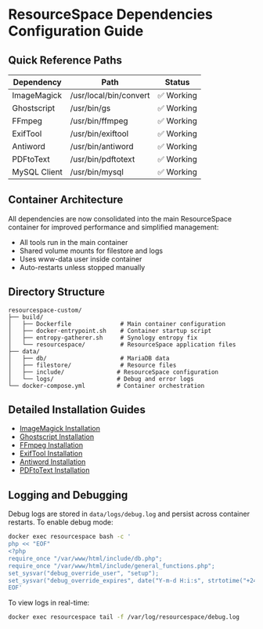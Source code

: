 # ResourceSpace Dependencies Configuration Guide

## Quick Reference Paths
| Dependency  | Path | Status |
|------------|------|---------|
| ImageMagick | /usr/local/bin/convert | ✅ Working |
| Ghostscript | /usr/bin/gs | ✅ Working |
| FFmpeg | /usr/bin/ffmpeg | ✅ Working |
| ExifTool | /usr/bin/exiftool | ✅ Working |
| Antiword | /usr/bin/antiword | ✅ Working |
| PDFtoText | /usr/bin/pdftotext | ✅ Working |
| MySQL Client | /usr/bin/mysql | ✅ Working |

## Container Architecture
All dependencies are now consolidated into the main ResourceSpace container for improved performance and simplified management:
- All tools run in the main container
- Shared volume mounts for filestore and logs
- Uses www-data user inside container
- Auto-restarts unless stopped manually

## Directory Structure
```
resourcespace-custom/
├── build/
│   ├── Dockerfile              # Main container configuration
│   ├── docker-entrypoint.sh    # Container startup script
│   ├── entropy-gatherer.sh     # Synology entropy fix
│   └── resourcespace/          # ResourceSpace application files
├── data/
│   ├── db/                     # MariaDB data
│   ├── filestore/              # Resource files
│   ├── include/               # ResourceSpace configuration
│   └── logs/                  # Debug and error logs
└── docker-compose.yml         # Container orchestration
```

## Detailed Installation Guides
- [ImageMagick Installation](01_ImageMagick.md)
- [Ghostscript Installation](02_Ghostscript.md)
- [FFmpeg Installation](03_ffmpeg.md)
- [ExifTool Installation](04_Exiftool.md)
- [Antiword Installation](05_AntiWord.md)
- [PDFtoText Installation](06_PDFtoText.md)

## Logging and Debugging
Debug logs are stored in `data/logs/debug.log` and persist across container restarts.
To enable debug mode:
```bash
docker exec resourcespace bash -c '
php << "EOF"
<?php
require_once "/var/www/html/include/db.php";
require_once "/var/www/html/include/general_functions.php";
set_sysvar("debug_override_user", "setup");
set_sysvar("debug_override_expires", date("Y-m-d H:i:s", strtotime("+24 hours")));
EOF'
```

To view logs in real-time:
```bash
docker exec resourcespace tail -f /var/log/resourcespace/debug.log
```
``` 